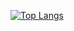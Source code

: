 [![Top Langs](https://github-readme-stats.vercel.app/api/top-langs/?username=meysam-jeffrey&layout=compact)](https://github.com/meysam-jeffrey/github-readme-stats)
